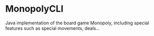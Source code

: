 # MonopolyCLI
Java implementation of the board game Monopoly, including special features such as special movements, deals...
